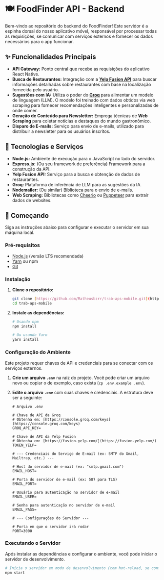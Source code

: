 # 🍽️ FoodFinder API - Backend

Bem-vindo ao repositório do backend do FoodFinder! Este servidor é a espinha dorsal do nosso aplicativo móvel, responsável por processar todas as requisições, se comunicar com serviços externos e fornecer os dados necessários para o app funcionar.

## ✨ Funcionalidades Principais

-   **API Gateway:** Ponto central que recebe as requisições do aplicativo React Native.
-   **Busca de Restaurantes:** Integração com a **[Yelp Fusion API](https://fusion.yelp.com/)** para buscar informações detalhadas sobre restaurantes com base na localização fornecida pelo usuário.
-   **Sugestões com IA:** Utiliza o poder do **[Groq](https://groq.com/)** para alimentar um modelo de linguagem (LLM). O modelo foi treinado com dados obtidos via web scraping para fornecer recomendações inteligentes e personalizadas de onde comer.
-   **Geração de Conteúdo para Newsletter:** Emprega técnicas de **Web Scraping** para coletar notícias e destaques do mundo gastronômico.
-   **Disparo de E-mails:** Serviço para envio de e-mails, utilizado para distribuir a newsletter para os usuários inscritos.

## 🚀 Tecnologias e Serviços

-   **Node.js:** Ambiente de execução para o JavaScript no lado do servidor.
-   **Express.js:** (Ou seu framework de preferência) Framework para a construção da API.
-   **Yelp Fusion API:** Serviço para a busca e obtenção de dados de restaurantes.
-   **Groq:** Plataforma de inferência de LLM para as sugestões da IA.
-   **Nodemailer:** (Ou similar) Biblioteca para o envio de e-mails.
-   **Web Scraping:** Bibliotecas como [Cheerio](https://cheerio.js.org/) ou [Puppeteer](https://pptr.dev/) para extrair dados de websites.

## 🏁 Começando

Siga as instruções abaixo para configurar e executar o servidor em sua máquina local.

### **Pré-requisitos**

-   [Node.js](https://nodejs.org/) (versão LTS recomendada)
-   [Yarn](https://yarnpkg.com/) ou npm
-   [Git](https://git-scm.com/)

### **Instalação**

1.  **Clone o repositório:**
    ```bash
    git clone [https://github.com/Matheusbzrr/trab-aps-mobile.git](https://github.com/Matheusbzrr/trab-aps-mobile.git)
    cd trab-aps-mobile
    ```

2.  **Instale as dependências:**
    ```bash
    # Usando npm
    npm install

    # Ou usando Yarn
    yarn install
    ```

### **Configuração do Ambiente**

Este projeto requer chaves de API e credenciais para se conectar com os serviços externos.

1.  **Crie um arquivo `.env`** na raiz do projeto. Você pode criar um arquivo novo ou copiar o de exemplo, caso exista (`cp .env.example .env`).

2.  **Edite o arquivo `.env`** com suas chaves e credenciais. A estrutura deve ser a seguinte:

    ```env
    # Arquivo .env

    # Chave de API da Groq
    # Obtenha em: [https://console.groq.com/keys](https://console.groq.com/keys)
    GROQ_API_KEY=

    # Chave de API da Yelp Fusion
    # Obtenha em: [https://fusion.yelp.com/](https://fusion.yelp.com/)
    TOKEN_YELP=

    # --- Credenciais do Serviço de E-mail (ex: SMTP do Gmail, Mailtrap, etc.) ---

    # Host do servidor de e-mail (ex: "smtp.gmail.com")
    EMAIL_HOST=

    # Porta do servidor de e-mail (ex: 587 para TLS)
    EMAIL_PORT=

    # Usuário para autenticação no servidor de e-mail
    EMAIL_USER=

    # Senha para autenticação no servidor de e-mail
    EMAIL_PASS=
    
    # --- Configurações do Servidor ---

    # Porta em que o servidor irá rodar
    PORT=3000
    ```

### **Executando o Servidor**

Após instalar as dependências e configurar o ambiente, você pode iniciar o servidor de desenvolvimento.

```bash
# Inicia o servidor em modo de desenvolvimento (com hot-reload, se configurado)
npm start
```
